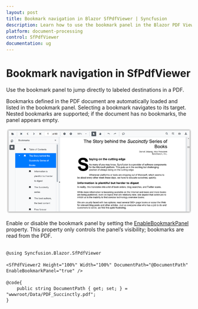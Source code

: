 ```yaml
---
layout: post
title: Bookmark navigation in Blazor SfPdfViewer | Syncfusion
description: Learn how to use the bookmark panel in the Blazor PDF Viewer to navigate to labeled destinations, including visibility options and behavior.
platform: document-processing
control: SfPdfViewer
documentation: ug
---
```


# Bookmark navigation in SfPdfViewer

Use the bookmark panel to jump directly to labeled destinations in a PDF.

Bookmarks defined in the PDF document are automatically loaded and listed in the bookmark panel. Selecting a bookmark navigates to its target. Nested bookmarks are supported; if the document has no bookmarks, the panel appears empty.

![Bookmark panel in Blazor PDF Viewer showing document bookmarks](../../blazor-classic/images/blazor-pdfviewer-bookmark-navigation.png)

Enable or disable the bookmark panel by setting the [EnableBookmarkPanel](https://help.syncfusion.com/cr/blazor/Syncfusion.Blazor.SfPdfViewer.PdfViewerBase.html#Syncfusion_Blazor_SfPdfViewer_PdfViewerBase_EnableBookmarkPanel) property. This property only controls the panel’s visibility; bookmarks are read from the PDF.

```cshtml

@using Syncfusion.Blazor.SfPdfViewer

<SfPdfViewer2 Height="100%" Width="100%" DocumentPath="@DocumentPath" EnableBookmarkPanel="true" />

@code{
    public string DocumentPath { get; set; } = "wwwroot/Data/PDF_Succinctly.pdf";
}

```
